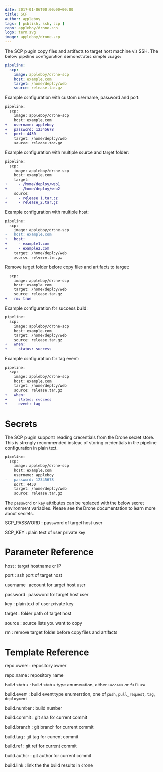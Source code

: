 ```yaml
---
date: 2017-01-06T00:00:00+00:00
title: SCP
author: appleboy
tags: [ publish, ssh, scp ]
repo: appleboy/drone-scp
logo: term.svg
image: appleboy/drone-scp
---
```


The SCP plugin copy files and artifacts to target host machine via SSH. The below pipeline configuration demonstrates simple usage:

```yaml
pipeline:
  scp:
    image: appleboy/drone-scp
    host: example.com
    target: /home/deploy/web
    source: release.tar.gz
```

Example configuration with custom username, password and port:

```diff
pipeline:
  scp:
    image: appleboy/drone-scp
    host: example.com
+   username: appleboy
+   password: 12345678
+   port: 4430
    target: /home/deploy/web
    source: release.tar.gz
```

Example configuration with multiple source and target folder:

```diff
pipeline:
  scp:
    image: appleboy/drone-scp
    host: example.com
    target: 
+     - /home/deploy/web1
+     - /home/deploy/web2
    source: 
+     - release_1.tar.gz
+     - release_2.tar.gz
```

Example configuration with multiple host:

```diff
pipeline:
  scp:
    image: appleboy/drone-scp
-   host: example.com
+   host:
+     - example1.com
+     - example2.com
    target: /home/deploy/web
    source: release.tar.gz
```

Remove target folder before copy files and artifacts to target:

```diff
  scp:
    image: appleboy/drone-scp
    host: example.com
    target: /home/deploy/web
    source: release.tar.gz
+   rm: true
```

Example configuration for success build:

```diff
pipeline:
  scp:
    image: appleboy/drone-scp
    host: example.com
    target: /home/deploy/web
    source: release.tar.gz
+   when:
+     status: success
```

Example configuration for tag event:

```diff
pipeline:
  scp:
    image: appleboy/drone-scp
    host: example.com
    target: /home/deploy/web
    source: release.tar.gz
+   when:
+     status: success
+     event: tag
```

# Secrets

The SCP plugin supports reading credentials from the Drone secret store. This is strongly recommended instead of storing credentials in the pipeline configuration in plain text.

```diff
pipeline:
  scp:
    image: appleboy/drone-scp
    host: example.com
    username: appleboy
-   password: 12345678
    port: 4430
    target: /home/deploy/web
    source: release.tar.gz
```

The `password` or `key` attributes can be replaced with the below secret environment variables. Please see the Drone documentation to learn more about secrets.

SCP_PASSWORD
: password of target host user

SCP_KEY
: plain text of user private key

# Parameter Reference

host
: target hostname or IP

port
: ssh port of target host

username
: account for target host user

password
: password for target host user

key
: plain text of user private key

target
: folder path of target host

source
: source lists you want to copy

rm
: remove target folder before copy files and artifacts

# Template Reference

repo.owner
: repository owner

repo.name
: repository name

build.status
: build status type enumeration, either `success` or `failure`

build.event
: build event type enumeration, one of `push`, `pull_request`, `tag`, `deployment`

build.number
: build number

build.commit
: git sha for current commit

build.branch
: git branch for current commit

build.tag
: git tag for current commit

build.ref
: git ref for current commit

build.author
: git author for current commit

build.link
: link the the build results in drone